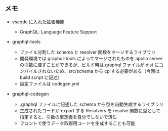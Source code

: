 ## メモ

- vscode に入れた拡張機能

  - GraphQL: Language Feature Support

- graphql-tools

  - ファイル分割した schema と resolver 関数をマージするライブラリ
  - 開発環境では graphql-tools によってマージされたものを apollo server の引数に渡すことができるが、ビルド時は.graphql ファイルが dist にコンパイルされないため、src/schema から cp する必要がある（今回は build script に記述）
  - 設定ファイルは codegen.yml

- graphql-codegen
  - .graphql ファイルに記述した schema から型を自動生成するライブラリ
  - 生成されたコードが export する Resolvers を resolve 関数に型として指定すると、引数の型定義を自分でしないで済む
  - フロントで使うデータ取得用コードを生成することも可能
